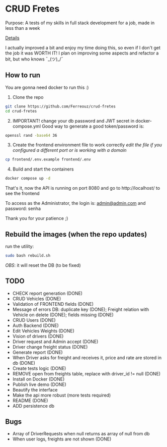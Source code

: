 # CRUD Fretes

Purpose: A tests of my skills in full stack development for a job, made in less than a week

[Details](https://github.com/Ferreouz/crud-fretes/blob/main/.metadata/challenge.pdf)

I actually improved a bit and enjoy my time doing this, so even if I don't get the job it was WORTH IT! 
I plan on improving some aspects and refactor a bit, but who knows ¯\_(ツ)_/¯

## How to run
You are gonna need docker to run this :)

1. Clone the repo
```bash
git clone https://github.com/Ferreouz/crud-fretes
cd crud-fretes
```

2. IMPORTANT! change your db password and JWT secret in docker-compose.yml
Good way to generate a good token/password is:
```bash
openssl rand -base64 36
```


3. Create the frontend environment file to work correctly
_edit the file if you configured a different port or is working with a domain_
```bash 
cp frontend/.env.example frontend/.env
```

4. Build and start the containers
```bash
docker compose up -d
```

That's it, now the API is running on port 8080 and go to http://localhost/ to see the frontend

To access as the Administrator, the login is: admin@admin.com and password: senha


Thank you for your patience ;)

## Rebuild the images (when the repo updates)

run the utility:
```bash
sudo bash rebuild.sh
```

*OBS*: it will reset the DB (to be fixed)


## TODO
- CHECK report generation (DONE)
- CRUD Vehicles (DONE)
- Validation of FRONTEND fields (DONE)
- Message of errors DB: duplicate key (DONE); Freight relation with Vehicle on delete (DONE); fields missing (DONE)
- CRUD Users (DONE) 
- Auth Backend (DONE)
- Edit Vehicles Weights (DONE) 
- Vision of drivers (DONE)
- Driver request and Admin accept (DONE)
- Driver change freight status (DONE) 
- Generate report (DONE)
- When Driver asks for freight and receives it, price and rate are stored in db (DONE)
- Create tests logic (DONE)
- REMOVE open from freights table, replace with driver_id != null (DONE)
- Install on Docker (DONE)
- Publish live demo (DONE)
- Beautify the interface
- Make the api more robust (more tests required)
- README (DONE)
- ADD persistence db

## Bugs 
 - Array of DriverRequests when null returns as array of null from db
 - When user logs, freights are not shown (DONE)
